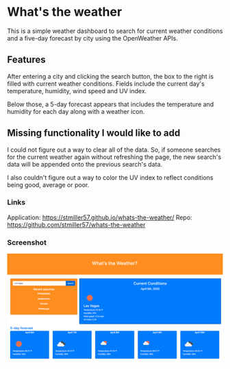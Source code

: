 # What's the weather

This is a simple weather dashboard to search for current weather conditions and a five-day forecast by city using the OpenWeather APIs.

## Features
After entering a city and clicking the search button, the box to the right is filled with current weather conditions. Fields include the current day's temperature, humidity, wind speed and UV index. 

Below those, a 5-day forecast appears that includes the temperature and humidity for each day along with a weather icon.

## Missing functionality I would like to add
I could not figure out a way to clear all of the data. So, if someone searches for the current weather again without refreshing the page, the new search's data will be appended onto the previous search's data.

I also couldn't figure out a way to color the UV index to reflect conditions being good, average or poor. 

### Links
Application: https://stmiller57.github.io/whats-the-weather/
Repo: https://github.com/stmiller57/whats-the-weather


### Screenshot
![ScreenShot](https://raw.githubusercontent.com/stmiller57/whats-the-weather/master/assets/Weather%20dashboard.png)
